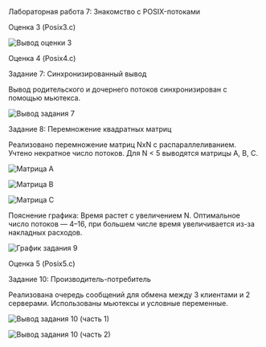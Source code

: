 Лабораторная работа 7: Знакомство с POSIX-потоками

Оценка 3 (Posix3.c)

![Вывод оценки 3](https://i.imgur.com/CHgAGC2.png)

Оценка 4 (Posix4.c)

Задание 7: Синхронизированный вывод

Вывод родительского и дочернего потоков синхронизирован с помощью мьютекса.

![Вывод задания 7](https://i.imgur.com/8FhVwkQ.png)

Задание 8: Перемножение квадратных матриц

Реализовано перемножение матриц NxN с распараллеливанием. Учтено некратное число потоков. Для N < 5 выводятся матрицы A, B, C.

![Матрица A](https://i.imgur.com/1Xha1gi.png)

![Матрица B](https://i.imgur.com/wmFL9Xl.png)

![Матрица C](https://i.imgur.com/vnIoeV6.png)

Пояснение графика: Время растет с увеличением N. Оптимальное число потоков — 4–16, при большем числе время увеличивается из-за накладных расходов.

![График задания 9](https://i.imgur.com/C6YoRiY.png)

Оценка 5 (Posix5.c)

Задание 10: Производитель-потребитель

Реализована очередь сообщений для обмена между 3 клиентами и 2 серверами. Использованы мьютексы и условные переменные.

![Вывод задания 10 (часть 1)](https://i.imgur.com/U5WVFR7.png)

![Вывод задания 10 (часть 2)](https://i.imgur.com/0cndK41.png)